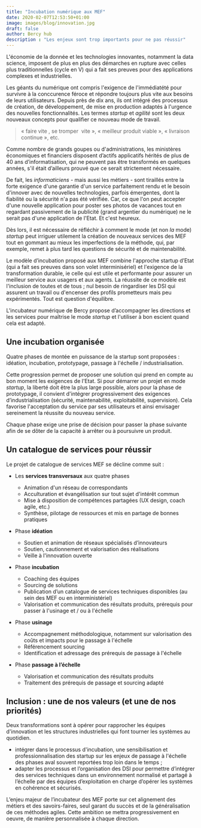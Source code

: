 ```yaml
---
title: "Incubation numérique aux MEF"
date: 2020-02-07T12:53:50+01:00
image: images/blog/innovation.jpg
draft: false
author: Bercy hub
description : "Les enjeux sont trop importants pour ne pas réussir"
---
```


L'économie de la donnée et les technologies innovantes, notamment la data science, imposent de plus en plus des démarches en rupture avec celles plus traditionnelles (cycle en V) qui a fait ses preuves pour des applications complexes et industrielles.

Les géants du numérique ont compris l'exigence de l'immédiatété pour survivre à la conccurence féroce et répondre toujours plus vite aux besoins de leurs utilisateurs. Depuis près de dix ans, ils ont intégré des processus de création, de développement, de mise en production adaptés à l'urgence des nouvelles fonctionnalités. Les termes *startup* et *agilité* sont les deux nouveaux concepts pour qualifier ce nouveau mode de travail.

> « faire vite , se tromper  vite », « meilleur produit viable », « livraison continue », etc.

Comme nombre de grands goupes ou d'administrations, les ministères économiques et financiers disposent d’actifs applicatifs hérités de plus de 40 ans d’informatisation, qui ne peuvent pas être transformés en quelques années, s'il était d’ailleurs prouvé que ce serait strictement nécessaire.

De fait, les *informaticiens* - mais aussi les métiers - sont tiraillés entre la forte exigence d'une garantie d'un service parfaitement rendu et le besoin d'innover avec de nouvelles technologies, parfois émergentes, dont la fiabilité ou la sécurité n'a pas été vérifiée. Car, ce que l'on peut accepter d'une nouvelle application pour poster ses photos de vacances tout en regardant passivement de la publicité (grand argentier du numérique) ne le serait pas d'une application de l'Etat. Et c'est heureux.

Dès lors, il est nécessaire de réfléchir à comment le mode (et non *la* mode) *startup* peut irriguer utilement la création de nouveaux services des MEF tout en gommant au mieux les imperfections de la méthode, qui, par exemple, remet à plus tard les questions de sécurité et de maintenabilité. 

Le modèle d’incubation proposé aux MEF combine l'approche startup d’Etat (qui a fait ses preuves dans son volet interminisériel) et l'exigence de la transformation durable, ie celle qui est utile et performante pour assurer un meilleur service aux usagers et aux agents. La réussite de ce modèle est l'inclusion de toutes et de tous ; nul besoin de ringardiser les DSI qui assurent un travail ou d'encenser des profils prometteurs mais peu expérimentés. Tout est question d'équilibre.

L'incubateur numérique de Bercy propose d’accompagner les directions et les services pour maîtrise le mode *startup* et l'utiliser à bon escient quand cela est adapté.

## Une incubation organisée

Quatre phases de montée en puissance de la startup sont proposées : idéation, incubation, prototypage, passage à l'échelle / industrialisation.

Cette progression permet de proposer une solution qui prend en compte au bon moment les exigences de l'Etat. Si pour démarrer un projet en mode *startup*, la liberté doit être la plus large possible, alors pour la phase de prototypage, il convient d'intégrer progressivement des exigences d’industrialisation (sécurité, maintenabilité, exploitabilité, supervision). Cela favorise l'acceptation du service par ses utilisateurs et ainsi envisager sereinement la réussite du nouveau service.

Chaque phase exige une prise de décision pour passer la phase suivante afin de se dôter de la capacité à arrêter ou à poursuivre un produit.

## Un catalogue de services pour réussir

Le projet de catalogue de services MEF se décline comme suit :

* Les **services transversaux** aux quatre phases
  * Animation d'un réseau de correspondants
  * Acculturation et évangélisation sur tout sujet d'intérêt commun
  * Mise à disposition de compétences partagées (UX design, coach agile, etc.)
  * Synthèse, pilotage de ressources et mis en partage de bonnes pratiques

* Phase **idéation**
  * Soutien et animation de réseaux spécialisés d’innovateurs
  * Soutien, cautionnement et valorisation des réalisations
  * Veille à l'innovation ouverte

* Phase **incubation**
  * Coaching des équipes
  * Sourcing de solutions
  * Publication d’un catalogue de services techniques disponibles (au sein des MEF ou en interministériel)
  * Valorisation et communication des résultats produits, prérequis pour passer à l'usinage et / ou à l'échelle

* Phase **usinage**
  * Accompagnement méthodologique, notamment sur valorisation des coûts et impacts pour le passage à l'échelle
  * Référencement sourcing
  * Identification et adressage des prérequis de passage à l'échelle

* Phase **passage à l’échelle**
  * Valorisation et communication des résultats produits
  * Traitement des prérequis de passage et sourcing adapté


## Inclusion : une de nos valeurs (et une de nos priorités)

Deux transformations sont à opérer pour rapprocher les équipes d'innovation et les structures industrielles qui font tourner les systèmes au quotidien.
* intégrer dans le processus d'incubation, une sensibilisation et professionnalisation des startup sur les enjeux de passage à l'échelle des phases aval souvent reportées trop loin dans le temps ;
* adapter les processus et l’organisation des DSI pour permettre d’intégrer des services techniques dans un environnement normalisé et partagé à l’échelle par des équipes d’exploitation en charge d’opérer les systèmes en cohérence et sécurisés.

L’enjeu majeur de l’incubateur des MEF porte sur cet alignement des métiers et des savoirs-faires, seul garant du succès et de la généralisation de ces méthodes agiles. Cette ambition se mettra progressivement en oeuvre, de manière personnalisée à chaque direction.
